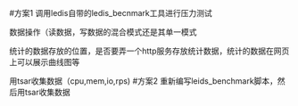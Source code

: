 #方案1
调用ledis自带的ledis_becnmark工具进行压力测试

数据操作（读数据，写数据的混合模式还是其单一模式 

统计的数据存放的位置，是否要弄一个http服务存放统计数据，统计的数据在网页上可以展示曲线图等

用tsar收集数据（cpu,mem,io,rps)
#方案2
重新编写leids_benchmark脚本，然后用tsar收集数据
